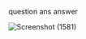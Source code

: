 question ans answer






![Screenshot (1581)](https://github.com/user-attachments/assets/eae4607f-c073-4d4e-9ad7-2cec5f6d0ff9)





